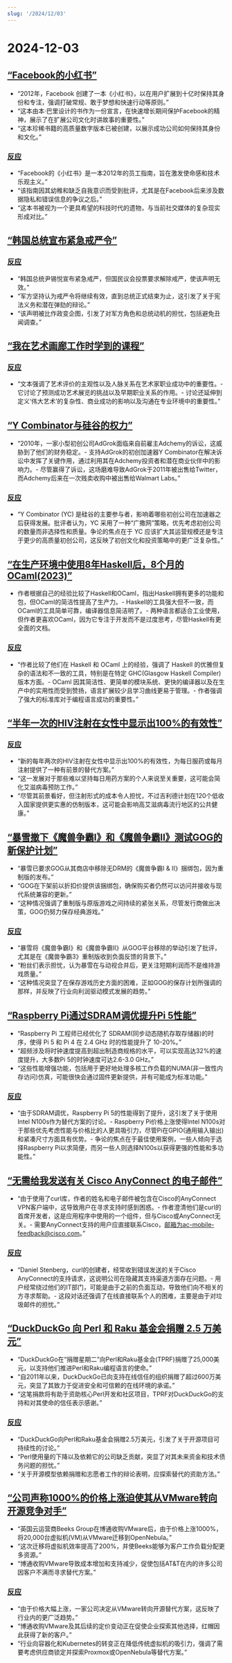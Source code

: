 ```yaml
---
slug: '/2024/12/03'
---
```


# 2024-12-03

## [“Facebook的小红书”](https://www.map.cv/blog/redbook)

- “2012年，Facebook 创建了一本《小红书》，以在用户扩展到十亿时保持其身份和专注，强调打破常规、敢于梦想和快速行动等原则。”
- “这本由本·巴里设计的书作为一份宣言，在快速增长期间保护Facebook的精神，展示了在扩展公司文化时讲故事的重要性。”
- “这本珍稀书籍的高质量数字版本已被创建，以展示成功公司如何保持其身份和文化。”

### [反应](https://news.ycombinator.com/item?id=42299863)

- “Facebook的《小红书》是一本2012年的员工指南，旨在激发使命感和技术乐观主义。”
- “该指南因其幼稚和缺乏自我意识而受到批评，尤其是在Facebook后来涉及数据隐私和错误信息的争议之后。”
- “这本书被视为一个更具希望的科技时代的遗物，与当前社交媒体的复杂现实形成对比。”

## [“韩国总统宣布紧急戒严令”](https://apnews.com/article/south-korea-yoon-martial-law-997c22ac93f6a9bece68454597e577c1)

### [反应](https://news.ycombinator.com/item?id=42306020)

- “韩国总统尹锡悦宣布紧急戒严，但国民议会投票要求解除戒严，使该声明无效。”
- “军方坚持认为戒严令将继续有效，直到总统正式结束为止，这引发了关于宪法义务和潜在弹劾的辩论。”
- “该声明被比作政变企图，引发了对军方角色和总统动机的担忧，包括避免丑闻调查。”

## [“我在艺术画廊工作时学到的课程”](https://www.henrikkarlsson.xyz/p/art-gallery)

### [反应](https://news.ycombinator.com/item?id=42302784)

- “文本强调了艺术评价的主观性以及人脉关系在艺术家职业成功中的重要性。- 它讨论了预测成功艺术展览的挑战以及早期职业关系的作用。- 讨论还延伸到定义‘伟大艺术’的复杂性、商业成功的影响以及沟通在专业环境中的重要性。”

## [“Y Combinator与硅谷的权力”](https://commoncog.com/c/cases/y-combinator-power/)

- “2010年，一家小型初创公司AdGrok面临来自前雇主Adchemy的诉讼，这威胁到了他们的财务稳定。- 支持AdGrok的初创加速器Y Combinator在解决诉讼中发挥了关键作用，通过利用其在Adchemy投资者和潜在商业伙伴中的影响力。- 尽管赢得了诉讼，这场磨难导致AdGrok于2011年被出售给Twitter，而Adchemy后来在一次贱卖收购中被出售给Walmart Labs。”

### [反应](https://news.ycombinator.com/item?id=42303798)

- “Y Combinator (YC) 是硅谷的主要参与者，影响着哪些初创公司在加速器之后获得发展。批评者认为，YC 采用了一种“广撒网”策略，优先考虑初创公司的数量而非选择性和质量。争论的焦点在于 YC 应该扩大其运营规模还是专注于更少的高质量初创公司，这反映了初创文化和投资策略中的更广泛复杂性。”

## [“在生产环境中使用8年Haskell后，8个月的OCaml(2023)”](https://chshersh.com/blog/2023-12-16-8-months-of-ocaml-after-8-years-of-haskell.html)

- 作者根据自己的经验比较了Haskell和OCaml，指出Haskell拥有更多的功能和包，但OCaml的简洁性提高了生产力。- Haskell的工具强大但不一致，而OCaml的工具简单可靠，编译器信息简洁明了。- 两种语言都适合工业使用，但作者更喜欢OCaml，因为它专注于开发而不是过度思考，尽管Haskell有更全面的文档。

### [反应](https://news.ycombinator.com/item?id=42302426)

- “作者比较了他们在 Haskell 和 OCaml 上的经验，强调了 Haskell 的优雅但复杂的语法和不一致的工具，特别是在特定 GHC(Glasgow Haskell Compiler)版本方面。- OCaml 因其简洁性、更简单的模块系统、更快的编译器以及在生产中的实用性而受到赞扬，语言扩展较少且学习曲线更易于管理。- 作者强调了强大的标准库对于编程语言成功的重要性。”

## [“半年一次的HIV注射在女性中显示出100%的有效性”](https://apnews.com/article/hiv-infections-aids-prevention-shot-02606f7d7892f0baf55bd0a0ff2ba3de)

### [反应](https://news.ycombinator.com/item?id=42302963)

- “新的每年两次的HIV注射在女性中显示出100%的有效性，为每日服药或每月注射提供了一种有前景的替代方案。”
- “这一发展对于那些难以坚持每日用药方案的个人来说至关重要，这可能会简化艾滋病毒预防工作。”
- “尽管其前景看好，但注射形式的成本令人担忧，不过吉利德计划在120个低收入国家提供更实惠的仿制版本，这可能会影响高艾滋病毒流行地区的公共健康。”

## [“暴雪撤下《魔兽争霸I》和《魔兽争霸II》测试GOG的新保护计划”](https://arstechnica.com/gaming/2024/12/blizzards-pulling-of-warcraft-i-ii-tests-gogs-new-preservation-program/)

- “暴雪已要求GOG从其商店中移除无DRM的《魔兽争霸I & II》捆绑包，因为重制版的发布。”
- “GOG在下架前以折扣价提供该捆绑包，确保购买者仍然可以访问并接收与现代系统兼容的更新。”
- “这种情况强调了重制版与原版游戏之间持续的紧张关系，尽管发行商做出决策，GOG仍努力保存经典游戏。”

### [反应](https://news.ycombinator.com/item?id=42303274)

- “暴雪将《魔兽争霸I》和《魔兽争霸II》从GOG平台移除的举动引发了批评，尤其是在《魔兽争霸3》重制版收到负面反馈的背景下。”
- “粉丝们表示担忧，认为暴雪在与动视合并后，更关注短期利润而不是维持游戏质量。”
- “这种情况突显了在保存游戏历史方面的困难，正如GOG的保存计划所强调的那样，并反映了行业向利润驱动模式发展的趋势。”

## [“Raspberry Pi通过SDRAM调优提升Pi 5性能”](https://www.jeffgeerling.com/blog/2024/raspberry-pi-boosts-pi-5-performance-sdram-tuning)

- “Raspberry Pi 工程师已经优化了 SDRAM(同步动态随机存取存储器)的时序，使得 Pi 5 和 Pi 4 在 2.4 GHz 时的性能提升了 10-20%。”
- “超频涉及将时钟速度提高到超出制造商规格的水平，可以实现高达32%的速度提升，大多数Pi 5的时钟速度可达2.6-3.0 GHz。”
- “这些性能增强功能，包括用于更好地处理多核工作负载的NUMA(非一致性内存访问)仿真，可能很快会通过固件更新提供，并有可能成为标准功能。”

### [反应](https://news.ycombinator.com/item?id=42303111)

- “由于SDRAM调优，Raspberry Pi 5的性能得到了提升，这引发了关于使用Intel N100s作为替代方案的讨论。- Raspberry Pi价格上涨使得Intel N100s对于那些优先考虑性能与价格比的人更具吸引力，尽管Pi在GPIO(通用输入输出)和紧凑尺寸方面具有优势。- 争论的焦点在于最佳使用案例，一些人倾向于选择Raspberry Pi以求简便，而另一些人则选择N100s以获得更强的性能和多功能性。”

## [“无需给我发送有关 Cisco AnyConnect 的电子邮件”](https://daniel.haxx.se/blog/2024/12/03/no-need-to-email-me-about-cisco-anyconnect/)

- “由于使用了curl库，作者的姓名和电子邮件被包含在Cisco的AnyConnect VPN客户端中，这导致用户在寻求支持时感到困惑。- 作者澄清他们是curl的首席开发者，这是应用程序中使用的一个组件，但与Cisco或AnyConnect无关。- 需要AnyConnect支持的用户应直接联系Cisco，邮箱为ac-mobile-feedback@cisco.com。”

### [反应](https://news.ycombinator.com/item?id=42303903)

- “Daniel Stenberg，curl的创建者，经常收到错误发送的关于Cisco AnyConnect的支持请求，这说明公司在隐藏其支持渠道方面存在问题。- 用户经常绕过他们的IT部门，可能是由于之前的负面互动，导致他们向不相关的方寻求帮助。- 这段对话还强调了在线直接联系个人的困难，主要是由于对垃圾邮件的担忧。”

## [“DuckDuckGo 向 Perl 和 Raku 基金会捐赠 2.5 万美元”](https://www.perl.com/article/duckduckgo-donates-25-000-to-the-perl-and-raku-foundation/)

- “DuckDuckGo在“捐赠星期二”向Perl和Raku基金会(TPRF)捐赠了25,000美元，以支持他们推进Perl和Raku编程语言的使命。”
- “自2011年以来，DuckDuckGo已向支持在线信任的组织捐赠了超过600万美元，突显了其致力于促进安全和可信赖的在线环境的承诺。”
- “这笔捐款将有助于资助核心Perl开发和社区项目，TPRF对DuckDuckGo的支持和对其使命的信任表示感谢。”

### [反应](https://news.ycombinator.com/item?id=42307223)

- “DuckDuckGo向Perl和Raku基金会捐赠2.5万美元，引发了关于开源项目可持续性的讨论。”
- “Perl使用量的下降以及依赖它的公司缺乏贡献，突显了对其未来资金和技术债务问题的担忧。”
- “关于开源模型依赖捐赠和志愿者工作的辩论表明，应探索替代的资助方法。”

## [“公司声称1000%的价格上涨迫使其从VMware转向开源竞争对手”](https://arstechnica.com/information-technology/2024/12/company-claims-1000-percent-price-hike-drove-it-from-vmware-to-open-source-rival/)

- “英国云运营商Beeks Group在博通收购VMware后，由于价格上涨1000%，将20,000台虚拟机(VM)从VMware迁移到OpenNebula。”
- “这次迁移将虚拟机效率提高了200%，并使Beeks能够为客户工作负载分配更多资源。”
- “博通收购VMware导致成本增加和支持减少，促使包括AT&T在内的许多公司因客户不满而寻求替代方案。”

### [反应](https://news.ycombinator.com/item?id=42304955)

- “由于价格大幅上涨，一家公司决定从VMware转向开源替代方案，这反映了行业内的更广泛趋势。”
- “博通收购VMware及其后续的定价变动正在促使企业探索其他选择，红帽因此获得了新的客户。”
- “行业向容器化和Kubernetes的转变正在降低传统虚拟机的吸引力，强调了需要考虑供应商锁定并探索Proxmox或OpenNebula等替代方案。”

<head>
  <meta property="og:title" content="“Facebook的小红书”" />
  <meta property="og:type" content="website" />
  <meta property="og:image" content="https://og.cho.sh/api/og/?title=%E2%80%9CFacebook%E7%9A%84%E5%B0%8F%E7%BA%A2%E4%B9%A6%E2%80%9D&subheading=2024%E5%B9%B412%E6%9C%883%E6%97%A5%E6%98%9F%E6%9C%9F%E4%BA%8C%3A%20%E9%BB%91%E5%AE%A2%E6%96%B0%E9%97%BB%E6%91%98%E8%A6%81" />
</head>

